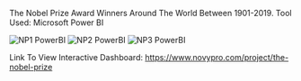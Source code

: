 The Nobel Prize Award Winners Around The World Between 1901-2019.
Tool Used: Microsoft Power BI

![NP1 PowerBI](https://user-images.githubusercontent.com/70010985/173514043-c74a6791-1246-44e9-974d-484ef29019ae.JPG)
![NP2 PowerBI](https://user-images.githubusercontent.com/70010985/173514088-e26eea9a-0c5a-4d1d-879f-b72c3db67008.JPG)
![NP3 PowerBI](https://user-images.githubusercontent.com/70010985/173514122-6fd2bddd-e3e1-46d1-98ac-68e585e2511d.JPG)

Link To View Interactive Dashboard: https://www.novypro.com/project/the-nobel-prize

